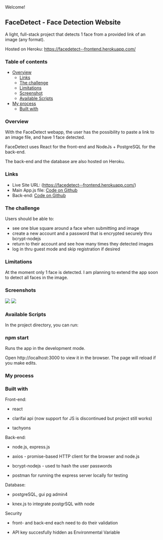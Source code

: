 Welcome!

## FaceDetect - Face Detection Website

A light, full-stack project that detects 1 face from a provided link of an image (any format).

Hosted on Heroku: https://facedetect--frontend.herokuapp.com/

### Table of contents

- [Overview](#overview)
  - [Links](#links)
  - [The challenge](#the-challenge)
  - [Limitations](#Limitations)
  - [Screenshot](#screenshot)
  - [Available Scripts](#available-scripts)
- [My process](#my-process)
  - [Built with](#built-with)

### Overview

With the FaceDetect webapp, the user has the possibility to paste a link to an image file, and have 1 face detected.

FaceDetect uses React for the front-end and NodeJs + PostgreSQL for the back-end.

The back-end and the database are also hosted on Heroku.

### Links

- Live Site URL: (https://facedetect--frontend.herokuapp.com/)
- Main App.js file: [Code on Github](https://github.com/AK-Developorama/facedetect-frontend/blob/master/src/App.js)
- Back-end: [Code on Github](https://github.com/AK-Developorama/facedect-api)

### The challenge

Users should be able to:

- see one blue square around a face when submitting and image
- create a new account and a password that is encrypted securely thru bcrypt-nodejs
- return to their account and see how many times they detected images
- log in thru guest mode and skip registration if desired

### Limitations

At the moment only 1 face is detected. I am planning to extend the app soon to detect all faces in the image.

### Screenshots

![](https://res.cloudinary.com/dwtu8mm8m/image/upload/v1636921787/images/facedetect_app3_v5kaii.jpg)
![](https://res.cloudinary.com/dwtu8mm8m/image/upload/v1636922083/images/facedetect_app_in_action_rmfp7k.jpg)

### Available Scripts

In the project directory, you can run:

### npm start

Runs the app in the development mode.

Open http://localhost:3000 to view it in the browser. The page will reload if you make edits.

### My process

### Built with

Front-end:

- react

- clarifai api (now support for JS is discontinued but project still works)

- tachyons

Back-end:

- node.js, express.js
- axios - promise-based HTTP client for the browser and node.js
- bcrypt-nodejs - used to hash the user passwords

- postman for running the express server locally for testing

Database:

- postgreSQL, gui pg admin4

- knex.js to integrate postgrSQL with node

Security

- front- and back-end each need to do their validation

- API key succesfully hidden as Environmental Variable
